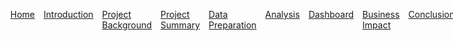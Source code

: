 <nav>
  <ul style="list-style: none; display: flex; gap: 1em;">
    <li><a href="{{ site.baseurl }}/">Home</a></li>
    <li><a href="{{ site.baseurl }}/Introduction">Introduction</a></li>
    <li><a href="{{ site.baseurl }}/Project-Background">Project Background</a></li>
    <li><a href="{{ site.baseurl }}/Project-Summary">Project Summary</a></li>
    <li><a href="{{ site.baseurl }}/Data-Preparation">Data Preparation</a></li>
    <li><a href="{{ site.baseurl }}/Analysis">Analysis</a></li>
    <li><a href="{{ site.baseurl }}/Dashboard">Dashboard</a></li>
    <li><a href="{{ site.baseurl }}/Business-Impact">Business Impact</a></li>
    <li><a href="{{ site.baseurl }}/Conclusion">Conclusion</a></li>
    <li><a href="{{ site.baseurl }}/References">References</a></li>
  </ul>
</nav>
